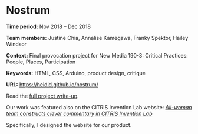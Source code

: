 # Nostrum

**Time period:** Nov 2018 – Dec 2018

**Team members:** Justine Chia, Annalise Kamegawa, Franky Spektor, Hailey Windsor

**Context:** Final provocation project for New Media 190-3: Critical Practices: People, Places, Participation

**Keywords:** HTML, CSS, Arduino, product design, critique

**URL:** https://heidid.github.io/nostrum/



Read the [full project write-up](nostrum.pdf).

Our work was featured also on the CITRIS Invention Lab website: _[All-woman team constructs clever commentary in CITRIS Invention Lab](https://citris-uc.org/all-woman-team-constructs-clever-commentary-in-citris-invention-lab/)_

Specifically, I designed the website for our product.
